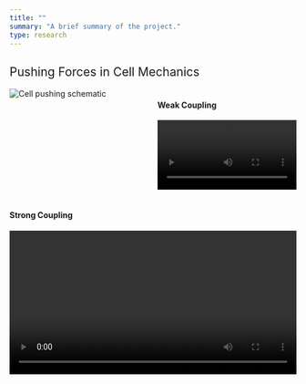 ```yaml
---
title: ""
summary: "A brief summary of the project."
type: research
---
```

<!-- <h2 style="font-weight: normal">Background</h2>
Over the course of the last two decades, it became progressively clear that physical, i.e.
mechanical forces play a major role in cellular decision making and aid in regulating important
physiological processes like tissue growth and morphogenesis. To actively generate forces, cells
use a highly complex and self-organized contractile structure called the actin cytoskeleton which
allows them to explore the mechanical and geometric properties of their environment through cell-
matrix and cell-cell adhesions. These informations are then fed back to the cell, and evaluated by
means of chemical signals a process which is known as mechanotransduction. Although research
has yielded many new insights in recent years it is still puzzling how cells integrate information
from their environment into their decision-making process. Therefore, it is important to study how
cells generate forces, how the internal molecular machinery regulates them, and how these forces
transmit information in multicellular systems to understand processes such as development,
organogenesis, homeostasis or diseases like cancer. -->

### <h2 style="font-weight: normal">Pushing Forces in Cell Mechanics</h2>
<div style="display: flex; flex-wrap: wrap; gap: 1rem; align-items: flex-start;">

  <!-- Image block -->
  <div style="flex: 1; min-width: 200px;">
    <img src="/uploads/coupling_mechanism.svg" alt="Cell pushing schematic"
         style="max-width: 100%; height: auto;">
  </div>

  <!-- Movie 1 block with heading -->
  <div style="flex: 1; min-width: 200px;">
    <h4>Weak Coupling</h4>
    <video controls style="width: 100%; height: auto;">
      <source src="MovieS1_doublet_weak_coupling.mp4" type="video/mp4">
      Your browser does not support the video tag.
    </video>
  </div>

  <!-- Movie 2 block with heading -->
  <div style="flex: 1; min-width: 200px;">
    <h4>Strong Coupling</h4>
    <video controls style="width: 100%; height: auto;">
      <source src="assets/media/MovieS2_doublet_strong_coupling.mp4" type="video/mp4">
      Your browser does not support the video tag.
    </video>
  </div>

</div>





<!-- ![Test](coupling_mechanism.svg)
{{< video src="MovieS1_doublet_weak_coupling.mp4" controls="yes" >}} -->
<!-- {{< video src="MovieS1_doublet_weak_coupling.mp4" controls="yes" >}} -->
<!-- <img src="cell_pushing_matrix.jpg" alt="isolated" width="200"/> -->



<!-- - Lists
- **Bold text**
- *Italic text*
- Images
- 
{{< math >}}
$$
\gamma_{n} = \frac{ \left | \left (\mathbf x_{n} - \mathbf x_{n-1} \right )^T \left [\nabla F (\mathbf x_{n}) - \nabla F (\mathbf x_{n-1}) \right ] \right |}{\left \|\nabla F(\mathbf{x}_{n}) - \nabla F(\mathbf{x}_{n-1}) \right \|^2}
$$
{{< /math >}} -->
<!-- $$
\gamma_{n} = \frac{ \left | \left (\mathbf x_{n} - \mathbf x_{n-1} \right )^T \left [\nabla F (\mathbf x_{n}) - \nabla F (\mathbf x_{n-1}) \right ] \right |}{\left \|\nabla F(\mathbf{x}_{n}) - \nabla F(\mathbf{x}_{n-1}) \right \|^2}
$$ -->
